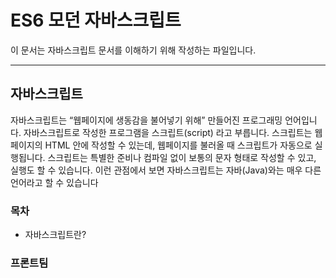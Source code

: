 # ES6 모던 자바스크립트

이 문서는 자바스크립트 문서를 이해하기 위해 작성하는 파일입니다.

---

## 자바스크립트

자바스크립트는 “웹페이지에 생동감을 불어넣기 위해” 만들어진 프로그래밍 언어입니다.
자바스크립트로 작성한 프로그램을 스크립트(script) 라고 부릅니다. 스크립트는 웹페이지의 HTML 안에 작성할 수 있는데, 웹페이지를 불러올 때 스크립트가 자동으로 실행됩니다.
스크립트는 특별한 준비나 컴파일 없이 보통의 문자 형태로 작성할 수 있고, 실행도 할 수 있습니다.
이런 관점에서 보면 자바스크립트는 자바(Java)와는 매우 다른 언어라고 할 수 있습니다

### 목차

- 자바스크립트란?

### 프론트팀
